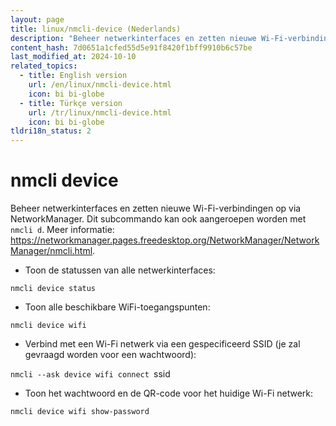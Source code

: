 ```yaml
---
layout: page
title: linux/nmcli-device (Nederlands)
description: "Beheer netwerkinterfaces en zetten nieuwe Wi-Fi-verbindingen op via NetworkManager."
content_hash: 7d0651a1cfed55d5e91f8420f1bff9910b6c57be
last_modified_at: 2024-10-10
related_topics:
  - title: English version
    url: /en/linux/nmcli-device.html
    icon: bi bi-globe
  - title: Türkçe version
    url: /tr/linux/nmcli-device.html
    icon: bi bi-globe
tldri18n_status: 2
---
```

# nmcli device

Beheer netwerkinterfaces en zetten nieuwe Wi-Fi-verbindingen op via NetworkManager.
Dit subcommando kan ook aangeroepen worden met `nmcli d`.
Meer informatie: <https://networkmanager.pages.freedesktop.org/NetworkManager/NetworkManager/nmcli.html>.

- Toon de statussen van alle netwerkinterfaces:

`nmcli device status`

- Toon alle beschikbare WiFi-toegangspunten:

`nmcli device wifi`

- Verbind met een Wi-Fi netwerk via een gespecificeerd SSID (je zal gevraagd worden voor een wachtwoord):

`nmcli --ask device wifi connect `<span class="tldr-var badge badge-pill bg-dark-lm bg-white-dm text-white-lm text-dark-dm font-weight-bold">ssid</span>

- Toon het wachtwoord en de QR-code voor het huidige Wi-Fi netwerk:

`nmcli device wifi show-password`
